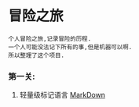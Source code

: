 # 冒险之旅
    个人冒险之旅,记录冒险的历程.
    一个人可能没法记下所有的事,但是机器可以啊.
    所以整理了这个项目.
### 第一关: 
  1. 轻量级标记语言 [MarkDown][src1]

  [src1]: https://github.com/TwilightTian/adventure/blob/master/Mission-1/MarkDown/learn.md

